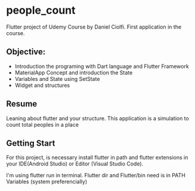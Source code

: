 # people_count

Flutter project of Udemy Course by Daniel Ciolfi.
First application in the course.

## Objective:
- Introduction the programing with Dart language and Flutter Framework
- MaterialApp Concept and introduction the State 
- Variables and State using SetState
- Widget and structures

## Resume
  Leaning about flutter and your structure. This application is a simulation
  to count total peoples in a place

## Getting Start
  For this project, is necessary install flutter in path and flutter 
  extensions in your IDE(Android Studio) or Editor (Visual Studio Code).
  
  I'm using flutter run in terminal. Flutter dir and Flutter/bin need is
  in PATH Variables (system preferencially)
